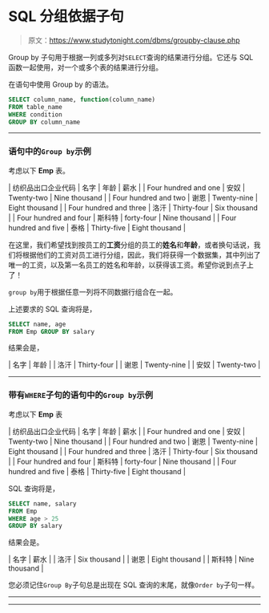 # SQL 分组依据子句

> 原文：<https://www.studytonight.com/dbms/groupby-clause.php>

Group by 子句用于根据一列或多列对`SELECT`查询的结果进行分组。它还与 SQL 函数一起使用，对一个或多个表的结果进行分组。

在语句中使用 Group by 的语法。

```sql
SELECT column_name, function(column_name)
FROM table_name 
WHERE condition 
GROUP BY column_name
```

* * *

### 语句中的`Group by`示例

考虑以下 **Emp** 表。

| 纺织品出口企业代码 | 名字 | 年龄 | 薪水 |
| Four hundred and one | 安奴 | Twenty-two | Nine thousand |
| Four hundred and two | 谢恩 | Twenty-nine | Eight thousand |
| Four hundred and three | 洛汗 | Thirty-four | Six thousand |
| Four hundred and four | 斯科特 | forty-four | Nine thousand |
| Four hundred and five | 泰格 | Thirty-five | Eight thousand |

在这里，我们希望找到按员工的**工资**分组的员工的**姓名**和**年龄**，或者换句话说，我们将根据他们的工资对员工进行分组，因此，我们将获得一个数据集，其中列出了唯一的工资，以及第一名员工的姓名和年龄，以获得该工资。希望你说到点子上了！

`group by`用于根据任意一列将不同数据行组合在一起。

上述要求的 SQL 查询将是，

```sql
SELECT name, age 
FROM Emp GROUP BY salary
```

结果会是，

| 名字 | 年龄 |
| 洛汗 | Thirty-four |
| 谢恩 | Twenty-nine |
| 安奴 | Twenty-two |

* * *

### 带有`WHERE`子句的语句中的`Group by`示例

考虑以下 **Emp** 表

| 纺织品出口企业代码 | 名字 | 年龄 | 薪水 |
| Four hundred and one | 安奴 | Twenty-two | Nine thousand |
| Four hundred and two | 谢恩 | Twenty-nine | Eight thousand |
| Four hundred and three | 洛汗 | Thirty-four | Six thousand |
| Four hundred and four | 斯科特 | forty-four | Nine thousand |
| Four hundred and five | 泰格 | Thirty-five | Eight thousand |

SQL 查询将是，

```sql
SELECT name, salary 
FROM Emp 
WHERE age > 25
GROUP BY salary
```

结果会是。

| 名字 | 薪水 |
| 洛汗 | Six thousand |
| 谢恩 | Eight thousand |
| 斯科特 | Nine thousand |

您必须记住`Group By`子句总是出现在 SQL 查询的末尾，就像`Order by`子句一样。

* * *

* * *